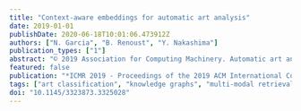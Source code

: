 ```yaml
---
title: "Context-aware embeddings for automatic art analysis"
date: 2019-01-01
publishDate: 2020-06-18T10:01:06.473912Z
authors: ["N. Garcia", "B. Renoust", "Y. Nakashima"]
publication_types: ["1"]
abstract: "© 2019 Association for Computing Machinery. Automatic art analysis aims to classify and retrieve artistic representations from a collection of images by using computer vision and machine learning techniques. In this work, we propose to enhance visual representations from neural networks with contextual artistic information. Whereas visual representations are able to capture information about the content and the style of an artwork, our proposed context-aware embeddings additionally encode relationships between different artistic attributes, such as author, school, or historical period. We design two different approaches for using context in automatic art analysis. In the first one, contextual data is obtained through a multi-task learning model, in which several attributes are trained together to find visual relationships between elements. In the second approach, context is obtained through an art-specific knowledge graph, which encodes relationships between artistic attributes. An exhaustive evaluation of both of our models in several art analysis problems, such as author identification, type classification, or cross-modal retrieval, show that performance is improved by up to 7.3% in art classification and 37.24% in retrieval when context-aware embeddings are used."
featured: false
publication: "*ICMR 2019 - Proceedings of the 2019 ACM International Conference on Multimedia Retrieval*"
tags: ["art classification", "knowledge graphs", "multi-modal retrieval"]
doi: "10.1145/3323873.3325028"
---
```


